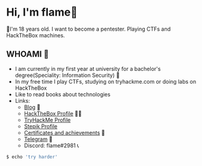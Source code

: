 # Hi, I'm flame👋

🏁I'm 18 years old. I want to become a pentester. Playing CTFs and HackTheBox machines.

## WHOAMI 🤙

* I am currently in my first year at university for a bachelor's degree(Speciality: Information Security) 📝
* In my free time I play CTFs, studying on tryhackme.com or doing labs on HackTheBox
* Like to read books about technologies
* Links:
  * [Blog](https://vflame6.github.io/) 💎
  * [HackTheBox Profile](https://app.hackthebox.com/profile/973692) 👨‍💻
  * [TryHackMe Profile](https://tryhackme.com/p/vflamie)
  * [Stepik Profile](https://stepik.org/users/349814193)
  * [Certificates and achievements](https://github.com/MaxRadaev/Resume) 💪
  * [Telegram](https://t.me/xv1oa) 📲
  * Discord: flame#2981 📞

```zsh
$ echo 'try harder'
```
